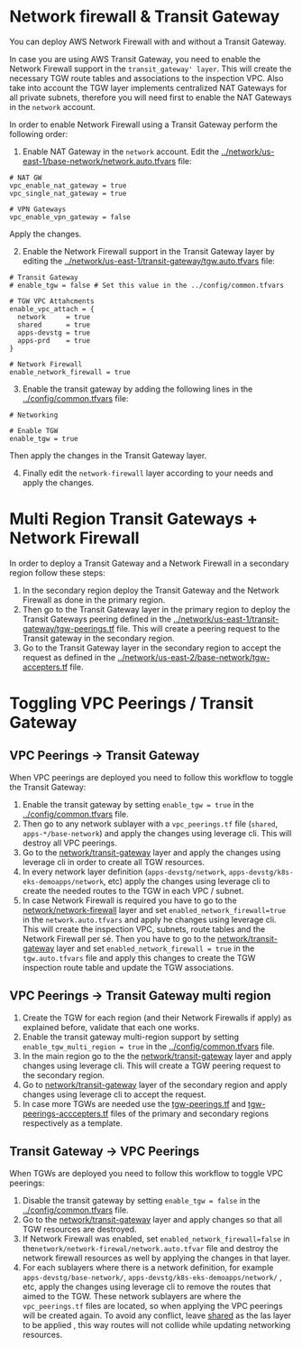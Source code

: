 # Network firewall & Transit Gateway

You can deploy AWS Network Firewall with and without a Transit Gateway.  

In case you are using AWS Transit Gateway, you need to enable the Network Firewall support in the `transit_gateway' layer`. This will create the necessary TGW route tables and associations to the inspection VPC. Also take into account the TGW layer implements centralized NAT Gateways for all private subnets, therefore you will need first to enable the NAT Gateways in the `network` account.

In order to enable Network Firewall using a Transit Gateway perform the following order:


1. Enable NAT Gateway in the `network` account. Edit the [../network/us-east-1/base-network/network.auto.tfvars](https://github.com/binbashar/le-tf-infra-aws/blob/master/network/us-east-1/transit-gateway/tgw.auto.tfvars) file:

```
# NAT GW
vpc_enable_nat_gateway = true
vpc_single_nat_gateway = true

# VPN Gateways
vpc_enable_vpn_gateway = false
```

Apply the changes.


2. Enable the Network Firewall support in the Transit Gateway layer by editing the [../network/us-east-1/transit-gateway/tgw.auto.tfvars](https://github.com/binbashar/le-tf-infra-aws/blob/master/network/us-east-1/transit-gateway/tgw.auto.tfvars) file:
```
# Transit Gateway
# enable_tgw = false # Set this value in the ../config/common.tfvars

# TGW VPC Attahcments
enable_vpc_attach = {
  network     = true
  shared      = true
  apps-devstg = true
  apps-prd    = true
}

# Network Firewall
enable_network_firewall = true
```

3. Enable the transit gateway by adding the following lines in the [../config/common.tfvars](https://github.com/binbashar/le-tf-infra-aws/blob/master/config/common.tfvars.example) file:

```
# Networking

# Enable TGW
enable_tgw = true

```
Then apply the changes in the Transit Gateway layer.

4. Finally edit the `network-firewall` layer according to your needs and apply the changes.


# Multi Region Transit Gateways + Network Firewall

In order to deploy a Transit Gateway and a Network Firewall in a secondary region follow these steps:

1. In the secondary region deploy the Transit Gateway and the Network Firewall as done in the primary region.
2. Then go to the Transit Gateway layer in the primary region to deploy the Transit Gateways peering defined in the [../network/us-east-1/transit-gateway/tgw-peerings.tf](https://github.com/binbashar/le-tf-infra-aws/blob/master/network/us-east-1/transit-gateway/tgw-peerings.tf) file. This will create a peering request to the Transit gateway in the secondary region.
3. Go to the Transit Gateway layer in the secondary region to accept the request as defined in the [../network/us-east-2/base-network/tgw-accepters.tf](https://github.com/binbashar/le-tf-infra-aws/blob/master/network/us-east-2/transit-gateway/tgw-peerings-acccepters.tf) file.

# Toggling VPC Peerings / Transit Gateway

## VPC Peerings -> Transit Gateway

When VPC peerings are deployed you need to follow this workflow to toggle the Transit Gateway:

1. Enable the transit gateway by setting  `enable_tgw = true` in the [../config/common.tfvars](https://github.com/binbashar/le-tf-infra-aws/blob/master/config/common.tfvars.example) file.
2. Then go to any network sublayer with a `vpc_peerings.tf` file (`shared`, `apps-*/base-network`) and apply the changes using leverage cli. This will destroy all VPC peerings.
3. Go to the [network/transit-gateway](https://github.com/binbashar/le-tf-infra-aws/tree/master/network/us-east-1/transit-gateway) layer and apply the changes using leverage cli in order to create all TGW resources.
4. In every network layer definition (`apps-devstg/network`, `apps-devstg/k8s-eks-demoapps/network`, etc)  apply the changes using leverage cli to create the needed routes to the TGW in each VPC / subnet.
5. In case Network Firewall is required you have to go to the [network/network-firewall](https://github.com/binbashar/le-tf-infra-aws/tree/master/network/us-east-1/network-firewall) layer and set `enabled_network_firewall=true` in the `network.auto.tfvars`  and apply he changes using leverage cli. This will create the inspection VPC, subnets, route tables and the Network Firewall per sé. Then you have to go to the [network/transit-gateway](https://github.com/binbashar/le-tf-infra-aws/tree/master/network/us-east-1/transit-gateway) layer and set `enabled_network_firewall = true` in the `tgw.auto.tfvars` file and apply this changes to create the TGW inspection route table and update the TGW associations.

## VPC Peerings -> Transit Gateway multi region

1. Create the TGW for each region (and their Network Firewalls if apply) as explained before, validate that each one works.
2. Enable the transit gateway multi-region support by setting  `enable_tgw_multi_region = true` in the [../config/common.tfvars](https://github.com/binbashar/le-tf-infra-aws/blob/master/config/common.tfvars.example) file.
3. In the main region go to the the [network/transit-gateway](https://github.com/binbashar/le-tf-infra-aws/tree/master/network/us-east-1/transit-gateway) layer and apply changes using leverage cli. This will create a TGW peering request to the secondary region.
4. Go to [network/transit-gateway](https://github.com/binbashar/le-tf-infra-aws/tree/master/network/us-east-2/transit-gateway) layer of the secondary region and apply changes using leverage cli to accept the request.
5. In case more TGWs are needed use the [tgw-peerings.tf](https://github.com/binbashar/le-tf-infra-aws/blob/master/network/us-east-1/transit-gateway/tgw-peerings.tf) and [tgw-peerings-acccepters.tf](https://github.com/binbashar/le-tf-infra-aws/blob/master/network/us-east-2/transit-gateway/tgw-peerings-acccepters.tf) files of the primary and secondary regions respectively as a template.

## Transit Gateway -> VPC Peerings

When TGWs are deployed you need to follow this workflow to toggle VPC peerings:

1. Disable the transit gateway by setting  `enable_tgw = false` in the [../config/common.tfvars](https://github.com/binbashar/le-tf-infra-aws/blob/master/config/common.tfvars.example) file.
2. Go to the [network/transit-gateway](https://github.com/binbashar/le-tf-infra-aws/tree/master/network/us-east-1/transit-gateway) layer and apply  changes so that all TGW resources are destroyed.
3. If  Network Firewall was enabled, set `enabled_network_firewall=false` in the`network/network-firewal/network.auto.tfvar` file and destroy the network firewall resources as well by applying the changes in that layer.
4. For each sublayers where there is a network definition, for example `apps-devstg/base-network/`, `apps-devstg/k8s-eks-demoapps/network/` , etc, apply the changes using leverage cli to remove the routes that aimed to the TGW. These network sublayers are where the `vpc_peerings.tf` files are located, so when applying the VPC peerings will be created again. To avoid any conflict, leave [shared](https://github.com/binbashar/le-tf-infra-aws/tree/master/shared/us-east-1/base-network) as the las layer to be applied , this way routes will not collide while updating  networking resources.

